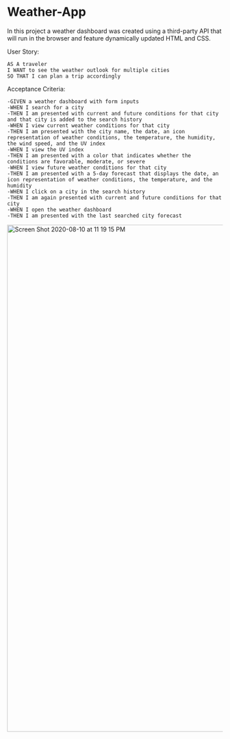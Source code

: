 # Weather-App

In this project a weather dashboard was created using a third-party API that will run in the browser and feature dynamically updated HTML and CSS.

User Story:
```
AS A traveler
I WANT to see the weather outlook for multiple cities
SO THAT I can plan a trip accordingly

```

Acceptance Criteria:
```
-GIVEN a weather dashboard with form inputs
-WHEN I search for a city
-THEN I am presented with current and future conditions for that city and that city is added to the search history
-WHEN I view current weather conditions for that city
-THEN I am presented with the city name, the date, an icon representation of weather conditions, the temperature, the humidity, the wind speed, and the UV index
-WHEN I view the UV index
-THEN I am presented with a color that indicates whether the conditions are favorable, moderate, or severe
-WHEN I view future weather conditions for that city
-THEN I am presented with a 5-day forecast that displays the date, an icon representation of weather conditions, the temperature, and the humidity
-WHEN I click on a city in the search history
-THEN I am again presented with current and future conditions for that city
-WHEN I open the weather dashboard
-THEN I am presented with the last searched city forecast

```
<img width="1181" alt="Screen Shot 2020-08-10 at 11 19 15 PM" src="https://user-images.githubusercontent.com/67169488/89856850-06769700-db60-11ea-874c-6c2fdfe341e6.png">


